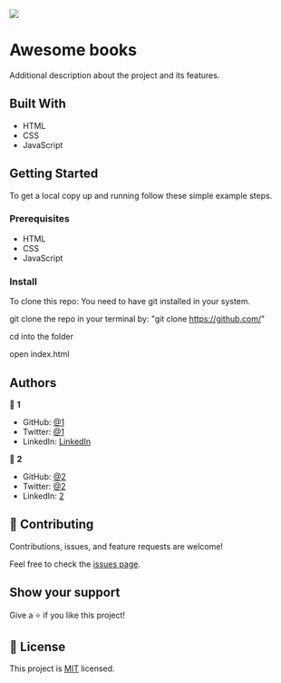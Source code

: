 ![](https://img.shields.io/badge/Microverse-blueviolet)

# Awesome books

Additional description about the project and its features.

## Built With

- HTML
- CSS
- JavaScript

## Getting Started

To get a local copy up and running follow these simple example steps.

### Prerequisites

- HTML
- CSS
- JavaScript

### Install

To clone this repo: You need to have git installed in your system.

git clone the repo in your terminal by: "git clone https://github.com/"

cd into the folder

open index.html

## Authors

👤 **1**

- GitHub: [@1](https://github.com/)
- Twitter: [@1](https://twitter.com/)
- LinkedIn: [LinkedIn](https://www.linkedin.com/)

👤 **2**

- GitHub: [@2](https://github.com/)
- Twitter: [@2](https://twitter.com/)
- LinkedIn: [2](https://www.linkedin.com/)

## 🤝 Contributing

Contributions, issues, and feature requests are welcome!

Feel free to check the [issues page](?).

## Show your support

Give a ⭐️ if you like this project!

## 📝 License

This project is [MIT](./MIT.md) licensed.
